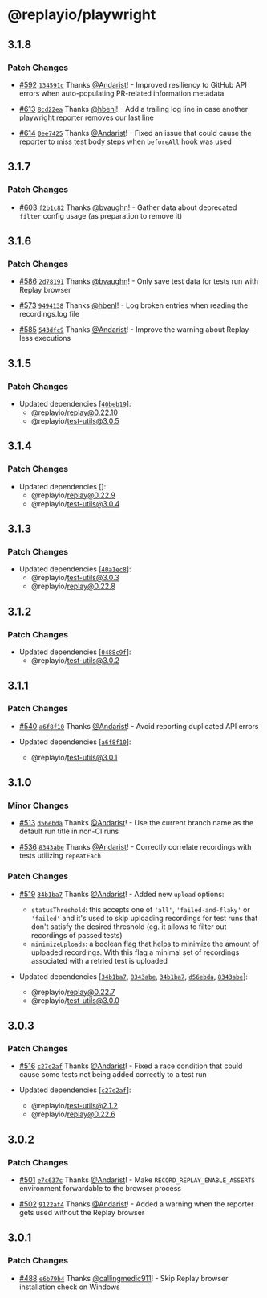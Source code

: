 # @replayio/playwright

## 3.1.8

### Patch Changes

- [#592](https://github.com/replayio/replay-cli/pull/592) [`134591c`](https://github.com/replayio/replay-cli/commit/134591ccd4ead6098aa855f2b751b505f43c7b80) Thanks [@Andarist](https://github.com/Andarist)! - Improved resiliency to GitHub API errors when auto-populating PR-related information metadata

- [#613](https://github.com/replayio/replay-cli/pull/613) [`8cd22ea`](https://github.com/replayio/replay-cli/commit/8cd22ea858e0b123551384e87ce4c7e38027f849) Thanks [@hbenl](https://github.com/hbenl)! - Add a trailing log line in case another playwright reporter removes our last line

- [#614](https://github.com/replayio/replay-cli/pull/614) [`0ee7425`](https://github.com/replayio/replay-cli/commit/0ee74258c968fe44f437c9c52e9c724f03ba286b) Thanks [@Andarist](https://github.com/Andarist)! - Fixed an issue that could cause the reporter to miss test body steps when `beforeAll` hook was used

## 3.1.7

### Patch Changes

- [#603](https://github.com/replayio/replay-cli/pull/603) [`f2b1c82`](https://github.com/replayio/replay-cli/commit/f2b1c82ef9df926d3cc94aae1e3e8a26fb82042a) Thanks [@bvaughn](https://github.com/bvaughn)! - Gather data about deprecated `filter` config usage (as preparation to remove it)

## 3.1.6

### Patch Changes

- [#586](https://github.com/replayio/replay-cli/pull/586) [`2d78191`](https://github.com/replayio/replay-cli/commit/2d781914e81e8d19a31af3d3abdab40d2dbc0f29) Thanks [@bvaughn](https://github.com/bvaughn)! - Only save test data for tests run with Replay browser

- [#573](https://github.com/replayio/replay-cli/pull/573) [`9494138`](https://github.com/replayio/replay-cli/commit/9494138fe6235fd365ce952be384524d30415f21) Thanks [@hbenl](https://github.com/hbenl)! - Log broken entries when reading the recordings.log file

- [#585](https://github.com/replayio/replay-cli/pull/585) [`543dfc9`](https://github.com/replayio/replay-cli/commit/543dfc99e42dbb206c051e98f666f5d35653e0e6) Thanks [@Andarist](https://github.com/Andarist)! - Improve the warning about Replay-less executions

## 3.1.5

### Patch Changes

- Updated dependencies [[`40beb19`](https://github.com/replayio/replay-cli/commit/40beb199c1d1dec640611fec0e04e911e24b5fe3)]:
  - @replayio/replay@0.22.10
  - @replayio/test-utils@3.0.5

## 3.1.4

### Patch Changes

- Updated dependencies []:
  - @replayio/replay@0.22.9
  - @replayio/test-utils@3.0.4

## 3.1.3

### Patch Changes

- Updated dependencies [[`40a1ec8`](https://github.com/replayio/replay-cli/commit/40a1ec8a828b398605c3855746d675bea3090d0c)]:
  - @replayio/test-utils@3.0.3
  - @replayio/replay@0.22.8

## 3.1.2

### Patch Changes

- Updated dependencies [[`0488c9f`](https://github.com/replayio/replay-cli/commit/0488c9f9cbffe33b1a52b1109c7765802a0ed304)]:
  - @replayio/test-utils@3.0.2

## 3.1.1

### Patch Changes

- [#540](https://github.com/replayio/replay-cli/pull/540) [`a6f8f10`](https://github.com/replayio/replay-cli/commit/a6f8f105654b39c5c457dfac91c5169f0ba6cc04) Thanks [@Andarist](https://github.com/Andarist)! - Avoid reporting duplicated API errors

- Updated dependencies [[`a6f8f10`](https://github.com/replayio/replay-cli/commit/a6f8f105654b39c5c457dfac91c5169f0ba6cc04)]:
  - @replayio/test-utils@3.0.1

## 3.1.0

### Minor Changes

- [#513](https://github.com/replayio/replay-cli/pull/513) [`d56ebda`](https://github.com/replayio/replay-cli/commit/d56ebda0a761ee6cf531a1e86d0fa99f7f192df5) Thanks [@Andarist](https://github.com/Andarist)! - Use the current branch name as the default run title in non-CI runs

- [#536](https://github.com/replayio/replay-cli/pull/536) [`8343abe`](https://github.com/replayio/replay-cli/commit/8343abe8f74fc67ef4fd374d943b73fdcead5a5c) Thanks [@Andarist](https://github.com/Andarist)! - Correctly correlate recordings with tests utilizing `repeatEach`

### Patch Changes

- [#519](https://github.com/replayio/replay-cli/pull/519) [`34b1ba7`](https://github.com/replayio/replay-cli/commit/34b1ba705d5c6918333482707b5232fc8edf6170) Thanks [@Andarist](https://github.com/Andarist)! - Added new `upload` options:

  - `statusThreshold`: this accepts one of `'all'`, `'failed-and-flaky'` or `'failed'` and it's used to skip uploading recordings for test runs that don't satisfy the desired threshold (eg. it allows to filter out recordings of passed tests)
  - `minimizeUploads`: a boolean flag that helps to minimize the amount of uploaded recordings. With this flag a minimal set of recordings associated with a retried test is uploaded

- Updated dependencies [[`34b1ba7`](https://github.com/replayio/replay-cli/commit/34b1ba705d5c6918333482707b5232fc8edf6170), [`8343abe`](https://github.com/replayio/replay-cli/commit/8343abe8f74fc67ef4fd374d943b73fdcead5a5c), [`34b1ba7`](https://github.com/replayio/replay-cli/commit/34b1ba705d5c6918333482707b5232fc8edf6170), [`d56ebda`](https://github.com/replayio/replay-cli/commit/d56ebda0a761ee6cf531a1e86d0fa99f7f192df5), [`8343abe`](https://github.com/replayio/replay-cli/commit/8343abe8f74fc67ef4fd374d943b73fdcead5a5c)]:
  - @replayio/replay@0.22.7
  - @replayio/test-utils@3.0.0

## 3.0.3

### Patch Changes

- [#516](https://github.com/replayio/replay-cli/pull/516) [`c27e2af`](https://github.com/replayio/replay-cli/commit/c27e2afa983dab6668c90a7b4704ef42f4836ec7) Thanks [@Andarist](https://github.com/Andarist)! - Fixed a race condition that could cause some tests not being added correctly to a test run

- Updated dependencies [[`c27e2af`](https://github.com/replayio/replay-cli/commit/c27e2afa983dab6668c90a7b4704ef42f4836ec7)]:
  - @replayio/test-utils@2.1.2
  - @replayio/replay@0.22.6

## 3.0.2

### Patch Changes

- [#501](https://github.com/replayio/replay-cli/pull/501) [`e7c637c`](https://github.com/replayio/replay-cli/commit/e7c637ca95fc1ba649fd8cc87fc15059250f8ae1) Thanks [@Andarist](https://github.com/Andarist)! - Make `RECORD_REPLAY_ENABLE_ASSERTS` environment forwardable to the browser process

- [#502](https://github.com/replayio/replay-cli/pull/502) [`9122af4`](https://github.com/replayio/replay-cli/commit/9122af45618741cf2b222b461eddee016e38db43) Thanks [@Andarist](https://github.com/Andarist)! - Added a warning when the reporter gets used without the Replay browser

## 3.0.1

### Patch Changes

- [#488](https://github.com/replayio/replay-cli/pull/488) [`e6b79b4`](https://github.com/replayio/replay-cli/commit/e6b79b4821b894522bce0ea00f04e7d1ba6d7e3b) Thanks [@callingmedic911](https://github.com/callingmedic911)! - Skip Replay browser installation check on Windows

